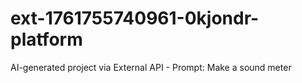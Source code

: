 # ext-1761755740961-0kjondr-platform
AI-generated project via External API - Prompt: Make a sound meter
